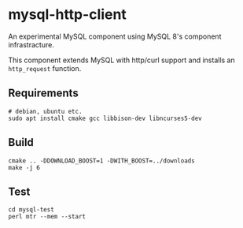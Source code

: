 # mysql-http-client

An experimental MySQL component using MySQL 8's component infrastracture. 

This component extends MySQL with http/curl support and installs an `http_request` function.

## Requirements

    # debian, ubuntu etc.
    sudo apt install cmake gcc libbison-dev libncurses5-dev

## Build

    cmake .. -DDOWNLOAD_BOOST=1 -DWITH_BOOST=../downloads
    make -j 6

## Test

    cd mysql-test
    perl mtr --mem --start